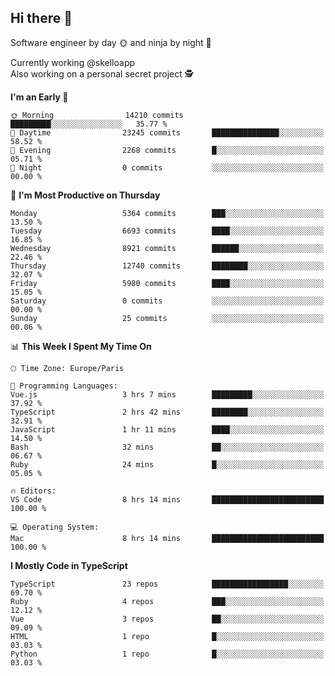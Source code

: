 ## Hi there 👋

Software engineer by day 🌞 and ninja by night 🌝

Currently working @skelloapp <br>
Also working on a personal secret project 🕵️

<!--START_SECTION:waka-->
**I'm an Early 🐤** 

```text
🌞 Morning                14210 commits       █████████░░░░░░░░░░░░░░░░   35.77 % 
🌆 Daytime                23245 commits       ███████████████░░░░░░░░░░   58.52 % 
🌃 Evening                2268 commits        █░░░░░░░░░░░░░░░░░░░░░░░░   05.71 % 
🌙 Night                  0 commits           ░░░░░░░░░░░░░░░░░░░░░░░░░   00.00 % 
```
📅 **I'm Most Productive on Thursday** 

```text
Monday                   5364 commits        ███░░░░░░░░░░░░░░░░░░░░░░   13.50 % 
Tuesday                  6693 commits        ████░░░░░░░░░░░░░░░░░░░░░   16.85 % 
Wednesday                8921 commits        ██████░░░░░░░░░░░░░░░░░░░   22.46 % 
Thursday                 12740 commits       ████████░░░░░░░░░░░░░░░░░   32.07 % 
Friday                   5980 commits        ████░░░░░░░░░░░░░░░░░░░░░   15.05 % 
Saturday                 0 commits           ░░░░░░░░░░░░░░░░░░░░░░░░░   00.00 % 
Sunday                   25 commits          ░░░░░░░░░░░░░░░░░░░░░░░░░   00.06 % 
```


📊 **This Week I Spent My Time On** 

```text
🕑︎ Time Zone: Europe/Paris

💬 Programming Languages: 
Vue.js                   3 hrs 7 mins        █████████░░░░░░░░░░░░░░░░   37.92 % 
TypeScript               2 hrs 42 mins       ████████░░░░░░░░░░░░░░░░░   32.91 % 
JavaScript               1 hr 11 mins        ████░░░░░░░░░░░░░░░░░░░░░   14.50 % 
Bash                     32 mins             ██░░░░░░░░░░░░░░░░░░░░░░░   06.67 % 
Ruby                     24 mins             █░░░░░░░░░░░░░░░░░░░░░░░░   05.05 % 

🔥 Editors: 
VS Code                  8 hrs 14 mins       █████████████████████████   100.00 % 

💻 Operating System: 
Mac                      8 hrs 14 mins       █████████████████████████   100.00 % 
```

**I Mostly Code in TypeScript** 

```text
TypeScript               23 repos            █████████████████░░░░░░░░   69.70 % 
Ruby                     4 repos             ███░░░░░░░░░░░░░░░░░░░░░░   12.12 % 
Vue                      3 repos             ██░░░░░░░░░░░░░░░░░░░░░░░   09.09 % 
HTML                     1 repo              █░░░░░░░░░░░░░░░░░░░░░░░░   03.03 % 
Python                   1 repo              █░░░░░░░░░░░░░░░░░░░░░░░░   03.03 % 
```




<!--END_SECTION:waka-->

<!--
**antoinelncl/antoinelncl** is a ✨ _special_ ✨ repository because its `README.md` (this file) appears on your GitHub profile.

Here are some ideas to get you started:

- 🔭 I’m currently working on ...
- 🌱 I’m currently learning ...
- 👯 I’m looking to collaborate on ...
- 🤔 I’m looking for help with ...
- 💬 Ask me about ...
- 📫 How to reach me: ...
- 😄 Pronouns: ...
- ⚡ Fun fact: ...
-->
